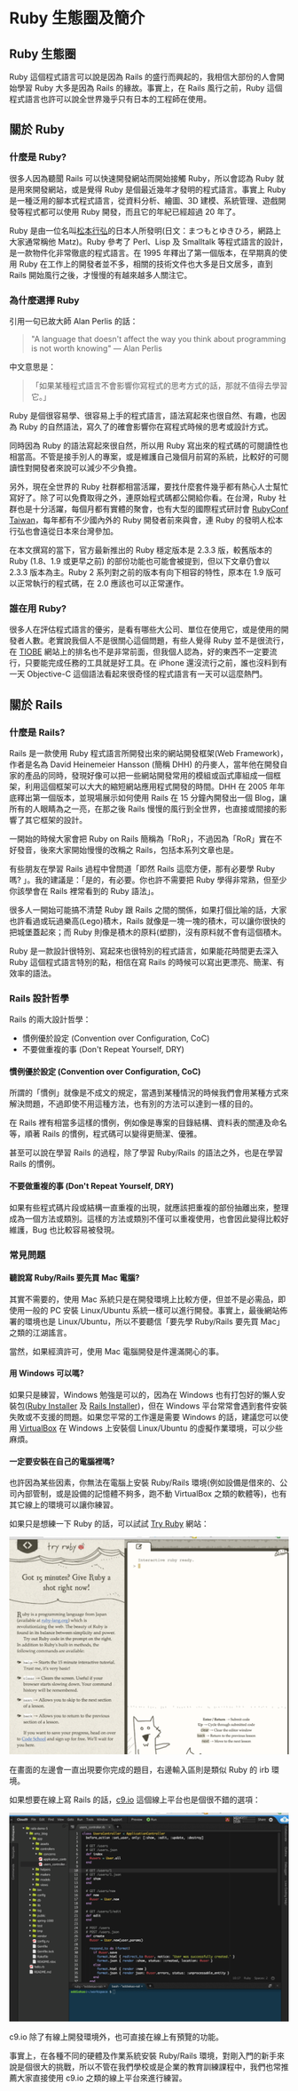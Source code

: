 # Ruby 生態圈及簡介

## Ruby 生態圈

Ruby 這個程式語言可以說是因為 Rails 的盛行而興起的，我相信大部份的人會開始學習 Ruby 大多是因為 Rails 的緣故。事實上，在 Rails 風行之前，Ruby 這個程式語言也許可以說全世界幾乎只有日本的工程師在使用。

## 關於 Ruby
### 什麼是 Ruby?

很多人因為聽聞 Rails 可以快速開發網站而開始接觸 Ruby，所以會認為 Ruby 就是用來開發網站，或是覺得 Ruby 是個最近幾年才發明的程式語言。事實上 Ruby 是一種泛用的腳本式程式語言，從資料分析、繪圖、3D 建模、系統管理、遊戲開發等程式都可以使用 Ruby 開發，而且它的年紀已經超過 20 年了。

Ruby 是由一位名叫[松本行弘](https://zh.wikipedia.org/wiki/%E6%9D%BE%E6%9C%AC%E8%A1%8C%E5%BC%98)的日本人所發明(日文：まつもとゆきひろ，網路上大家通常稱他 Matz)。Ruby 參考了 Perl、Lisp 及 Smalltalk 等程式語言的設計，是一款物件化非常徹底的程式語言。在 1995 年釋出了第一個版本，在早期真的使用 Ruby 在工作上的開發者並不多，相關的技術文件也大多是日文居多，直到 Rails 開始風行之後，才慢慢的有越來越多人關注它。

### 為什麼選擇 Ruby

引用一句已故大師 Alan Perlis 的話：

> "A language that doesn't affect the way you think about programming is not worth knowing" — Alan Perlis

中文意思是：

>「如果某種程式語言不會影響你寫程式的思考方式的話，那就不值得去學習它。」

Ruby 是個很容易學、很容易上手的程式語言，語法寫起來也很自然、有趣，也因為 Ruby 的自然語法，寫久了的確會影響你在寫程式時候的思考或設計方式。

同時因為 Ruby 的語法寫起來很自然，所以用 Ruby 寫出來的程式碼的可閱讀性也相當高。不管是接手別人的專案，或是維護自己幾個月前寫的系統，比較好的可閱讀性對開發者來說可以減少不少負擔。

另外，現在全世界的 Ruby 社群都相當活躍，要找什麼套件幾乎都有熱心人士幫忙寫好了。除了可以免費取得之外，連原始程式碼都公開給你看。在台灣，Ruby 社群也是十分活躍，每個月都有實體的聚會，也有大型的國際程式研討會 [RubyConf Taiwan](http://rubyconf.tw)，每年都有不少國內外的 Ruby 開發者前來與會，連 Ruby 的發明人松本行弘也會遠從日本來台灣參加。

在本文撰寫的當下，官方最新推出的 Ruby 穩定版本是 2.3.3 版，較舊版本的 Ruby (1.8、1.9 或更早之前) 的部份功能也可能會被提到，但以下文章仍會以 2.3.3 版本為主。Ruby 2 系列對之前的版本有向下相容的特性，原本在 1.9 版可以正常執行的程式碼，在 2.0 應該也可以正常運作。

### 誰在用 Ruby?

很多人在評估程式語言的優劣，是看有哪些大公司、單位在使用它，或是使用的開發者人數。老實說我個人不是很關心這個問題，有些人覺得 Ruby 並不是很流行，在 [TIOBE](http://www.tiobe.com) 網站上的排名也不是非常前面，但我個人認為，好的東西不一定要流行，只要能完成任務的工具就是好工具。在 iPhone 還沒流行之前，誰也沒料到有一天 Objective-C 這個語法看起來很奇怪的程式語言有一天可以這麼熱門。

## 關於 Rails

### 什麼是 Rails?

Rails 是一款使用 Ruby 程式語言所開發出來的網站開發框架(Web Framework)，作者是名為 David Heinemeier Hansson (簡稱 DHH) 的丹麥人，當年他在開發自家的產品的同時，發現好像可以把一些網站開發常用的模組或函式庫組成一個框架，利用這個框架可以大大的縮短網站應用程式開發的時間。DHH 在 2005 年年底釋出第一個版本，並現場展示如何使用 Rails 在 15 分鐘內開發出一個 Blog，讓所有的人眼睛為之一亮，在那之後 Rails 慢慢的風行到全世界，也直接或間接的影響了其它框架的設計。

一開始的時候大家會把 Ruby on Rails 簡稱為「RoR」，不過因為「RoR」實在不好發音，後來大家開始慢慢的改稱之 Rails，包括本系列文章也是。

有些朋友在學習 Rails 過程中曾問道「即然 Rails 這麼方便，那有必要學 Ruby 嗎? 」。我的建議是：「是的，有必要。你也許不需要把 Ruby 學得非常熟，但至少你該學會在 Rails 裡常看到的 Ruby 語法」。

很多人一開始可能搞不清楚 Ruby 跟 Rails 之間的關係，如果打個比喻的話，大家也許看過或玩過樂高(Lego)積木，Rails 就像是一塊一塊的積木，可以讓你很快的把城堡蓋起來；而 Ruby 則像是積木的原料(塑膠)，沒有原料就不會有這個積木。

Ruby 是一款設計很特別、寫起來也很特別的程式語言，如果能花時間更去深入 Ruby 這個程式語言特別的點，相信在寫 Rails 的時候可以寫出更漂亮、簡潔、有效率的語法。

### Rails 設計哲學

Rails 的兩大設計哲學：

* 慣例優於設定 (Convention over Configuration, CoC)
* 不要做重複的事 (Don't Repeat Yourself, DRY)

#### 慣例優於設定 (Convention over Configuration, CoC)

所謂的「慣例」就像是不成文的規定，當遇到某種情況的時候我們會用某種方式來解決問題，不過即使不用這種方法，也有別的方法可以達到一樣的目的。

在 Rails 裡有相當多這樣的慣例，例如像是專案的目錄結構、資料表的關連及命名等，順著 Rails 的慣例，程式碼可以變得更簡潔、優雅。

甚至可以說在學習 Rails 的過程，除了學習 Ruby/Rails 的語法之外，也是在學習 Rails 的慣例。

#### 不要做重複的事 (Don't Repeat Yourself, DRY)

如果有些程式碼片段或結構一直重複的出現，就應該把重複的部份抽離出來，整理成為一個方法或類別。這樣的方法或類別不僅可以重複使用，也會因此變得比較好維護，Bug 也比較容易被發現。

### 常見問題

#### 聽說寫 Ruby/Rails  要先買 Mac 電腦?

其實不需要的，使用 Mac 系統只是在開發環境上比較方便，但並不是必需品，即使用一般的 PC 安裝 Linux/Ubuntu 系統一樣可以進行開發。事實上，最後網站佈署的環境也是 Linux/Ubuntu，所以不要聽信「要先學 Ruby/Rails 要先買 Mac」之類的江湖謠言。

當然，如果經濟許可，使用 Mac 電腦開發是件還滿開心的事。

#### 用 Windows 可以嗎?

如果只是練習，Windows 勉強是可以的，因為在 Windows 也有打包好的懶人安裝包([Ruby Installer](https://rubyinstaller.org/) 及 [Rails Installer](http://railsinstaller.org/en))，但在 Windows 平台常常會遇到套件安裝失敗或不支援的問題。如果您平常的工作還是需要 Windows 的話，建議您可以使用 [VirtualBox](https://www.virtualbox.org/) 在 Windows 上安裝個 Linux/Ubuntu 的虛擬作業環境，可以少些麻煩。

#### 一定要安裝在自己的電腦裡嗎?

也許因為某些因素，你無法在電腦上安裝 Ruby/Rails 環境(例如設備是借來的、公司內部管制，或是設備的記憶體不夠多，跑不動 VirtualBox 之類的軟體等)，也有其它線上的環境可以讓你練習。

如果只是想練一下 Ruby 的話，可以試試 [Try Ruby](http://tryruby.org/) 網站：

![Try Ruby](images/chapter01/try_ruby.png)

在畫面的左邊會一直出現要你完成的題目，右邊輸入區則是類似 Ruby 的 irb 環境。

如果想要在線上寫 Rails 的話，[c9.io](https://c9.io/) 這個線上平台也是個很不錯的選項：

![c9.io](images/chapter01/c9.io.png)

c9.io 除了有線上開發環境外，也可直接在線上有預覽的功能。

事實上，在各種不同的硬體及作業系統安裝 Ruby/Rails 環境，對剛入門的新手來說是個很大的挑戰，所以不管在我們學校或是企業的教育訓練課程中，我們也常推薦大家直接使用 c9.io 之類的線上平台來進行練習。

